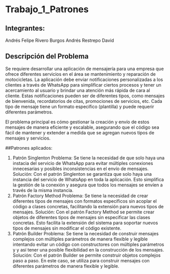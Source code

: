# Trabajo_1_Patrones
## Integrantes:
Andrés Felipe Rivero Burgos 
Andrés Restrepo David 

## Descripción del Problema 
Se requiere desarrollar una aplicación de mensajería para una empresa que ofrece diferentes servicios en el área se mantenimiento y reparación de motocicletas. La aplicación debe enviar notificaciones personalizadas a los clientes a través de WhatsApp para simplificar ciertos procesos y tener un acercamiento al usuario y brindar una atención más rápida de cara al cliente. Estas notificaciones pueden ser de diferentes tipos, como mensajes de bienvenida, recordatorios de citas, promociones de servicios, etc. Cada tipo de mensaje tiene un formato específico (plantilla) y puede requerir diferentes parámetros.

El problema principal es cómo gestionar la creación y envío de estos mensajes de manera eficiente y escalable, asegurando que el código sea fácil de mantener y extender a medida que se agregan nuevos tipos de mensajes y servicios.

##Patrones aplicados:
1. Patrón Singlenton
Problema: 
Se tiene la necesidad de que solo haya una instacia del servicio de WhatsApp para evitar múltiples conexiones innecesarias y posibles inconsistencias en el envío de mensajes.
Solución:
Con el patrón Singlenton se garantiza que solo haya una instancia del servicio de WhatsApp en toda la aplicación. Esto simplifica la gestión de la conexión y asegura que todos los     mensajes se envíen a través de la misma instancia.
2. Patrón Factory Method
Problema: 
Se tiene la necesidad de crear diferentes tipos de mensajes con formatos específicos sin acoplar el código a clases concretas, facilitando la extensión para nuevos tipos de mensajes.
Solución:
Con el patrón Factory Method se permite crear objetos de diferentes tipos de mensajes sin especificar las clases concretas. Esto facilita la extensión del sistema para soportar nuevos tipos de mensajes sin modificar el código existente.
3. Patrón Builder
Problema: 
Se tiene la necesidad de construir mensajes complejos con múltiples parámetros de manera flexible y legible intentando evitar un código con constructores con múltiples parámetros y y así tener una posible flexibilidad en la construcción de los mensajes.
Solución:
Con el patrón Builder se permite construir objetos complejos paso a paso. En este caso, se utiliza para construir mensajes con diferentes parámetros de manera flexible y legible.
